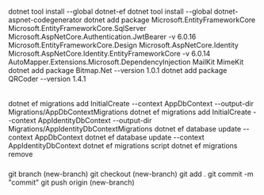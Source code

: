 dotnet tool install --global dotnet-ef
dotnet tool install --global dotnet-aspnet-codegenerator
dotnet add package
Microsoft.EntityFrameworkCore
Microsoft.EntityFrameworkCore.SqlServer
Microsoft.AspNetCore.Authentication.JwtBearer -v 6.0.16
Microsoft.EntityFrameworkCore.Design
Microsoft.AspNetCore.Identity
Microsoft.AspNetCore.Identity.EntityFrameworkCore -v 6.0.14
AutoMapper.Extensions.Microsoft.DependencyInjection
MailKit
MimeKit
dotnet add package Bitmap.Net --version 1.0.1
dotnet add package QRCoder --version 1.4.1
######
######
dotnet ef migrations add InitialCreate --context AppDbContext --output-dir Migrations/AppDbContextMigrations
dotnet ef migrations add InitialCreate --context AppIdentityDbContext --output-dir Migrations/AppIdentityDbContextMigrations
dotnet ef database update --context AppDbContext
dotnet ef database update --context AppIdentityDbContext
dotnet ef migrations script
dotnet ef migrations remove
#####
git branch (new-branch)
git checkout (new-branch)
git add .
git commit -m "commit"
git push origin (new-branch)

